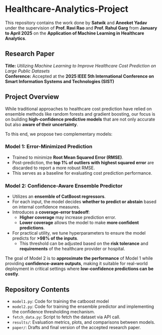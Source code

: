 # Healthcare-Analytics-Project

This repository contains the work done by **Satwik** and **Aneeket Yadav** under the supervision of **Prof. Ravi Rao** and **Prof. Rahul Garg** from **January to April 2025** on the **Application of Machine Learning in Healthcare Analytics**.

##  Research Paper

**Title:** *Utilizing Machine Learning to Improve Healthcare Cost Prediction on Large Public Datasets*  
**Conference:** Accepted at the **2025 IEEE 5th International Conference on Smart Information Systems and Technologies (SIST)**

##  Project Overview

While traditional approaches to healthcare cost prediction have relied on ensemble methods like random forests and gradient boosting, our focus is on building **high-confidence predictive models** that are not only accurate but also **aware of their uncertainty**.

To this end, we propose two complementary models:

### Model 1: Error-Minimized Prediction

- Trained to minimize **Root Mean Squared Error (RMSE)**.
- Post-prediction, the **top 1% of outliers with highest squared error** are discarded to report a more robust RMSE.
- This serves as a baseline for evaluating cost prediction performance.

### Model 2: Confidence-Aware Ensemble Predictor

- Utilizes an **ensemble of CatBoost regressors**.
- For each input, the model decides **whether to predict or abstain** based on internal confidence measures.
- Introduces a **coverage-error tradeoff**:
  - **Higher coverage** may increase prediction error.
  - **Lower coverage** allows the model to make **more confident predictions**.
- For practical utility, we tune hyperparameters to ensure the model predicts for **>98% of the inputs**.
  - This threshold can be adjusted based on the **risk tolerance** and **requirements** of the healthcare provider or hospital.

The goal of Model 2 is to **approximate the performance** of Model 1 while providing **confidence-aware outputs**, making it suitable for real-world deployment in critical settings where **low-confidence predictions can be costly**.

## Repository Contents

- `model1.py`: Code for training the catboost model 
- `model2.py`: Code for training the ensemble predictor and implementing the confidence thresholding mechanism.
- `fetch_data.py`: Script to fetch the dataset via API call.
- `results/`: Evaluation metrics, plots, and comparisons between models.
- `paper/`: Drafts and final version of the accepted research paper.



